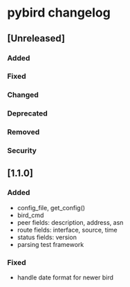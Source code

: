 
# pybird changelog

## [Unreleased]
### Added
### Fixed
### Changed
### Deprecated
### Removed
### Security


## [1.1.0]
### Added
- config_file, get_config()
- bird_cmd
- peer fields: description, address, asn
- route fields: interface, source, time
- status fields: version
- parsing test framework

### Fixed
- handle date format for newer bird
